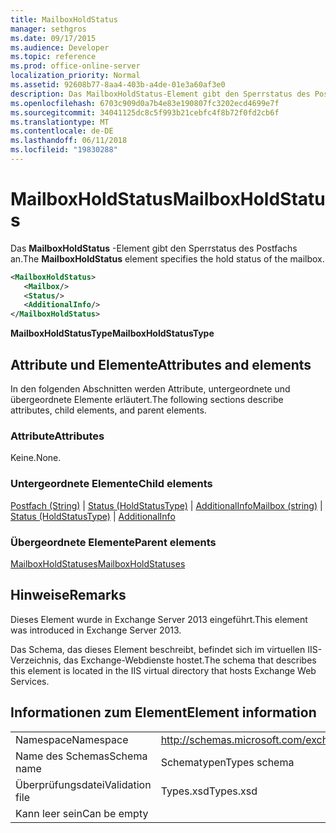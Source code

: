 ```yaml
---
title: MailboxHoldStatus
manager: sethgros
ms.date: 09/17/2015
ms.audience: Developer
ms.topic: reference
ms.prod: office-online-server
localization_priority: Normal
ms.assetid: 92608b77-8aa4-403b-a4de-01e3a60af3e0
description: Das MailboxHoldStatus-Element gibt den Sperrstatus des Postfachs an.
ms.openlocfilehash: 6703c909d0a7b4e83e190807fc3202ecd4699e7f
ms.sourcegitcommit: 34041125dc8c5f993b21cebfc4f8b72f0fd2cb6f
ms.translationtype: MT
ms.contentlocale: de-DE
ms.lasthandoff: 06/11/2018
ms.locfileid: "19830288"
---
```

# <a name="mailboxholdstatus"></a><span data-ttu-id="77d85-103">MailboxHoldStatus</span><span class="sxs-lookup"><span data-stu-id="77d85-103">MailboxHoldStatus</span></span>

<span data-ttu-id="77d85-104">Das **MailboxHoldStatus** -Element gibt den Sperrstatus des Postfachs an.</span><span class="sxs-lookup"><span data-stu-id="77d85-104">The **MailboxHoldStatus** element specifies the hold status of the mailbox.</span></span> 
  
```XML
<MailboxHoldStatus>
   <Mailbox/>
   <Status/>
   <AdditionalInfo/>
</MailboxHoldStatus>
```

<span data-ttu-id="77d85-105">**MailboxHoldStatusType**</span><span class="sxs-lookup"><span data-stu-id="77d85-105">**MailboxHoldStatusType**</span></span>

## <a name="attributes-and-elements"></a><span data-ttu-id="77d85-106">Attribute und Elemente</span><span class="sxs-lookup"><span data-stu-id="77d85-106">Attributes and elements</span></span>

<span data-ttu-id="77d85-107">In den folgenden Abschnitten werden Attribute, untergeordnete und übergeordnete Elemente erläutert.</span><span class="sxs-lookup"><span data-stu-id="77d85-107">The following sections describe attributes, child elements, and parent elements.</span></span>
  
### <a name="attributes"></a><span data-ttu-id="77d85-108">Attribute</span><span class="sxs-lookup"><span data-stu-id="77d85-108">Attributes</span></span>

<span data-ttu-id="77d85-109">Keine.</span><span class="sxs-lookup"><span data-stu-id="77d85-109">None.</span></span>
  
### <a name="child-elements"></a><span data-ttu-id="77d85-110">Untergeordnete Elemente</span><span class="sxs-lookup"><span data-stu-id="77d85-110">Child elements</span></span>

<span data-ttu-id="77d85-111">[Postfach (String)](mailbox-string.md) | [Status (HoldStatusType)](status-holdstatustype.md) | [AdditionalInfo](additionalinfo.md)</span><span class="sxs-lookup"><span data-stu-id="77d85-111">[Mailbox (string)](mailbox-string.md) | [Status (HoldStatusType)](status-holdstatustype.md) | [AdditionalInfo](additionalinfo.md)</span></span>
  
### <a name="parent-elements"></a><span data-ttu-id="77d85-112">Übergeordnete Elemente</span><span class="sxs-lookup"><span data-stu-id="77d85-112">Parent elements</span></span>

[<span data-ttu-id="77d85-113">MailboxHoldStatuses</span><span class="sxs-lookup"><span data-stu-id="77d85-113">MailboxHoldStatuses</span></span>](mailboxholdstatuses.md)
  
## <a name="remarks"></a><span data-ttu-id="77d85-114">Hinweise</span><span class="sxs-lookup"><span data-stu-id="77d85-114">Remarks</span></span>

<span data-ttu-id="77d85-115">Dieses Element wurde in Exchange Server 2013 eingeführt.</span><span class="sxs-lookup"><span data-stu-id="77d85-115">This element was introduced in Exchange Server 2013.</span></span>
  
<span data-ttu-id="77d85-116">Das Schema, das dieses Element beschreibt, befindet sich im virtuellen IIS-Verzeichnis, das Exchange-Webdienste hostet.</span><span class="sxs-lookup"><span data-stu-id="77d85-116">The schema that describes this element is located in the IIS virtual directory that hosts Exchange Web Services.</span></span>
  
## <a name="element-information"></a><span data-ttu-id="77d85-117">Informationen zum Element</span><span class="sxs-lookup"><span data-stu-id="77d85-117">Element information</span></span>

|||
|:-----|:-----|
|<span data-ttu-id="77d85-118">Namespace</span><span class="sxs-lookup"><span data-stu-id="77d85-118">Namespace</span></span>  <br/> |http://schemas.microsoft.com/exchange/services/2006/types  <br/> |
|<span data-ttu-id="77d85-119">Name des Schemas</span><span class="sxs-lookup"><span data-stu-id="77d85-119">Schema name</span></span>  <br/> |<span data-ttu-id="77d85-120">Schematypen</span><span class="sxs-lookup"><span data-stu-id="77d85-120">Types schema</span></span>  <br/> |
|<span data-ttu-id="77d85-121">Überprüfungsdatei</span><span class="sxs-lookup"><span data-stu-id="77d85-121">Validation file</span></span>  <br/> |<span data-ttu-id="77d85-122">Types.xsd</span><span class="sxs-lookup"><span data-stu-id="77d85-122">Types.xsd</span></span>  <br/> |
|<span data-ttu-id="77d85-123">Kann leer sein</span><span class="sxs-lookup"><span data-stu-id="77d85-123">Can be empty</span></span>  <br/> ||
   

